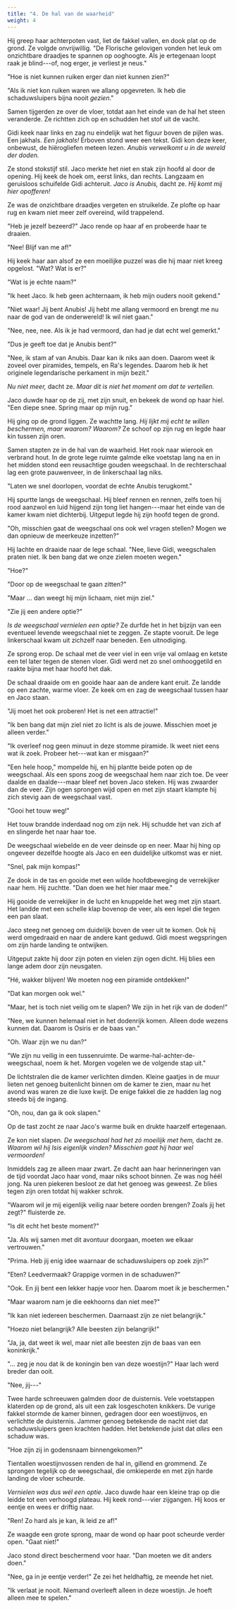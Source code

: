 ```yaml
---
title: "4. De hal van de waarheid"
weight: 4
---
```


Hij greep haar achterpoten vast, liet de fakkel vallen, en dook plat op de grond. Ze volgde onvrijwillig. "De Florische gelovigen vonden het leuk om onzichtbare draadjes te spannen op ooghoogte. Als je ertegenaan loopt raak je blind---of, nog erger, je verliest je neus."

"Hoe is niet kunnen ruiken erger dan niet kunnen zien?"

"Als ik niet kon ruiken waren we allang opgevreten. Ik heb die schaduwsluipers bijna nooit _gezien_."

Samen tijgerden ze over de vloer, totdat aan het einde van de hal het steen veranderde. Ze richtten zich op en schudden het stof uit de vacht.

Gidi keek naar links en zag nu eindelijk wat het figuur boven de pijlen was. Een jakhals. *Een jakhals!* Erboven stond weer een tekst. Gidi kon deze keer, onbewust, de hiërogliefen meteen lezen. *Anubis verwelkomt u in de wereld der doden.*

Ze stond stokstijf stil. Jaco merkte het niet en stak zijn hoofd al door de opening. Hij keek de hoek om, eerst links, dan rechts. Langzaam en geruisloos schuifelde Gidi achteruit. _Jaco is Anubis,_ dacht ze. _Hij komt mij hier opofferen!_

Ze was de onzichtbare draadjes vergeten en struikelde. Ze plofte op haar rug en kwam niet meer zelf overeind, wild trappelend.

"Heb je jezelf bezeerd?" Jaco rende op haar af en probeerde haar te draaien.

"Nee! Blijf van me af!"

Hij keek haar aan alsof ze een moeilijke puzzel was die hij maar niet kreeg opgelost. "Wat? Wat is er?"

"Wat is je echte naam?"

"Ik heet Jaco. Ik heb geen achternaam, ik heb mijn ouders nooit gekend."

"Niet waar! Jij bent Anubis! Jij hebt me allang vermoord en brengt me nu naar de god van de onderwereld! Ik wil niet gaan."

"Nee, nee, nee. Als ik je had vermoord, dan had je dat echt wel gemerkt."

"Dus je geeft toe dat je Anubis bent?"

"Nee, ik stam af van Anubis. Daar kan ik niks aan doen. Daarom weet ik zoveel over piramides, tempels, en Ra's legendes. Daarom heb ik het originele legendarische perkament in mijn bezit."

_Nu niet meer,_ dacht ze. _Maar dit is niet het moment om dat te vertellen._ 

Jaco duwde haar op de zij, met zijn snuit, en bekeek de wond op haar hiel. "Een diepe snee. Spring maar op mijn rug."

Hij ging op de grond liggen. Ze wachtte lang. _Hij lijkt mij echt te willen beschermen, maar waarom? Waarom?_ Ze schoof op zijn rug en legde haar kin tussen zijn oren.

Samen stapten ze in de hal van de waarheid. Het rook naar wierook en verbrand hout. In de grote lege ruimte galmde elke voetstap lang na en in het midden stond een reusachtige gouden weegschaal. In de rechterschaal lag een grote pauwenveer, in de linkerschaal lag niks.

"Laten we snel doorlopen, voordat de echte Anubis terugkomt."

Hij spurtte langs de weegschaal. Hij bleef rennen en rennen, zelfs toen hij rood aanzwol en luid hijgend zijn tong liet hangen---maar het einde van de kamer kwam niet dichterbij. Uitgeput legde hij zijn hoofd tegen de grond.

"Oh, misschien gaat de weegschaal ons ook wel vragen stellen? Mogen we dan opnieuw de meerkeuze inzetten?"

Hij lachte en draaide naar de lege schaal. "Nee, lieve Gidi, weegschalen praten niet. Ik ben bang dat we onze zielen moeten wegen."

"Hoe?"

"Door op de weegschaal te gaan zitten?"

"Maar ... dan weegt hij mijn lichaam, niet mijn ziel."

"Zie jij een andere optie?"

_Is de weegschaal vernielen een optie?_ Ze durfde het in het bijzijn van een eventueel levende weegschaal niet te zeggen. Ze stapte vooruit. De lege linkerschaal kwam uit zichzelf naar beneden. Een uitnodiging.

Ze sprong erop. De schaal met de veer viel in een vrije val omlaag en ketste een tel later tegen de stenen vloer. Gidi werd net zo snel omhooggetild en raakte bijna met haar hoofd het dak.

De schaal draaide om en gooide haar aan de andere kant eruit. Ze landde op een zachte, warme vloer. Ze keek om en zag de weegschaal tussen haar en Jaco staan.

"Jij moet het ook proberen! Het is net een attractie!"

"Ik ben bang dat mijn ziel niet zo licht is als de jouwe. Misschien moet je alleen verder."

"Ik overleef nog geen minuut in deze stomme piramide. Ik weet niet eens wat ik zoek. Probeer het---wat kan er misgaan?"

"Een hele hoop," mompelde hij, en hij plantte beide poten op de weegschaal. Als een spons zoog de weegschaal hem naar zich toe. De veer daalde en daalde---maar bleef net boven Jaco steken. Hij was zwaarder dan de veer. Zijn ogen sprongen wijd open en met zijn staart klampte hij zich stevig aan de weegschaal vast.

"Gooi het touw weg!"

Het touw brandde inderdaad nog om zijn nek. Hij schudde het van zich af en slingerde het naar haar toe.

De weegschaal wiebelde en de veer deinsde op en neer. Maar hij hing op ongeveer dezelfde hoogte als Jaco en een duidelijke uitkomst was er niet.

"Snel, pak mijn kompas!"

Ze dook in de tas en gooide met een wilde hoofdbeweging de verrekijker naar hem. Hij zuchtte. "Dan doen we het hier maar mee."

Hij gooide de verrekijker in de lucht en knuppelde het weg met zijn staart. Het landde met een schelle klap bovenop de veer, als een lepel die tegen een pan slaat.

Jaco steeg net genoeg om duidelijk boven de veer uit te komen. Ook hij werd omgedraaid en naar de andere kant geduwd. Gidi moest wegspringen om zijn harde landing te ontwijken.

Uitgeput zakte hij door zijn poten en vielen zijn ogen dicht. Hij blies een lange adem door zijn neusgaten.

"Hé, wakker blijven! We moeten nog een piramide ontdekken!"

"Dat kan morgen ook wel."

"Maar, het is toch niet veilig om te slapen? We zijn in het rijk van de doden!"

"Nee, we kunnen helemaal niet in het dodenrijk komen. Alleen dode wezens kunnen dat. Daarom is Osiris er de baas van."

"Oh. Waar zijn we nu dan?"

"We zijn nu veilig in een tussenruimte. De warme-hal-achter-de-weegschaal, noem ik het. Morgen vogelen we de volgende stap uit."

De lichtstralen die de kamer verlichten dimden. Kleine gaatjes in de muur lieten net genoeg buitenlicht binnen om de kamer te zien, maar nu het avond was waren ze die luxe kwijt. De enige fakkel die ze hadden lag nog steeds bij de ingang.

"Oh, nou, dan ga ik ook slapen."

Op de tast zocht ze naar Jaco's warme buik en drukte haarzelf ertegenaan.

Ze kon niet slapen. _De weegschaal had het zó moeilijk met hem,_ dacht ze. _Waarom wil hij Isis eigenlijk vinden? Misschien gaat hij haar wel vermoorden!_

Inmiddels zag ze alleen maar zwart. Ze dacht aan haar herinneringen van de tijd voordat Jaco haar vond, maar niks schoot binnen. Ze was nog héél jong. Na uren piekeren besloot ze dat het genoeg was geweest. Ze blies tegen zijn oren totdat hij wakker schrok.

"Waarom wil je mij eigenlijk veilig naar betere oorden brengen? Zoals jij het zegt?" fluisterde ze.

"Is dit echt het beste moment?"

"Ja. Als wij samen met dit avontuur doorgaan, moeten we elkaar vertrouwen."

"Prima. Heb jij enig idee waarnaar de schaduwsluipers op zoek zijn?"

"Eten? Leedvermaak? Grappige vormen in de schaduwen?"

"Ook. En jij bent een lekker hapje voor hen. Daarom moet ik je beschermen."

"Maar waarom nam je die eekhoorns dan niet mee?"

"Ik kan niet iedereen beschermen. Daarnaast zijn ze niet belangrijk."

"Hoezo niet belangrijk? Alle beesten zijn belangrijk!"

"Ja, ja, dat weet ik wel, maar niet alle beesten zijn de baas van een koninkrijk."

"... zeg je nou dat ik de koningin ben van deze woestijn?" Haar lach werd breder dan ooit.

"Nee, jij---"

Twee harde schreeuwen galmden door de duisternis. Vele voetstappen klaterden op de grond, als uit een zak losgeschoten knikkers. De vurige fakkel stormde de kamer binnen, gedragen door een woestijnvos, en verlichtte de duisternis. Jammer genoeg betekende de nacht niet dat schaduwsluipers geen krachten hadden. Het betekende juist dat _alles_ een schaduw was.

"Hoe zijn zij in godensnaam binnengekomen?"

Tientallen woestijnvossen renden de hal in, gillend en grommend. Ze sprongen tegelijk op de weegschaal, die omkieperde en met zijn harde landing de vloer scheurde.

_Vernielen was dus wél een optie._ Jaco duwde haar een kleine trap op die leidde tot een verhoogd plateau. Hij keek rond---vier zijgangen. Hij koos er eentje en wees er driftig naar.

"Ren! Zo hard als je kan, ik leid ze af!"

Ze waagde een grote sprong, maar de wond op haar poot scheurde verder open. "Gaat niet!"

Jaco stond direct beschermend voor haar. "Dan moeten we dit anders doen."

"Nee, ga in je eentje verder!" Ze zei het heldhaftig, ze meende het niet.

"Ik verlaat je nooit. Niemand overleeft alleen in deze woestijn. Je hoeft alleen mee te spelen."